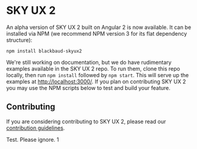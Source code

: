 # SKY UX 2

An alpha version of SKY UX 2 built on Angular 2 is now available.  It can be installed via NPM (we recommend NPM version 3 for its flat dependency structure):

`npm install blackbaud-skyux2`

We're still working on documentation, but we do have rudimentary examples available in the SKY UX 2 repo.  To run them, clone this repo locally, then run `npm install` followed by `npm start`.  This will serve up the examples at [http://localhost:3000/](http://localhost:3000/).  If you plan on contributing SKY UX 2 you may use the NPM scripts below to test and build your feature.

## Contributing

If you are considering contributing to SKY UX 2, please read our [contribution guidelines](https://github.com/blackbaud/skyux2/blob/master/CONTRIBUTING.md).

Test.  Please ignore. 1
